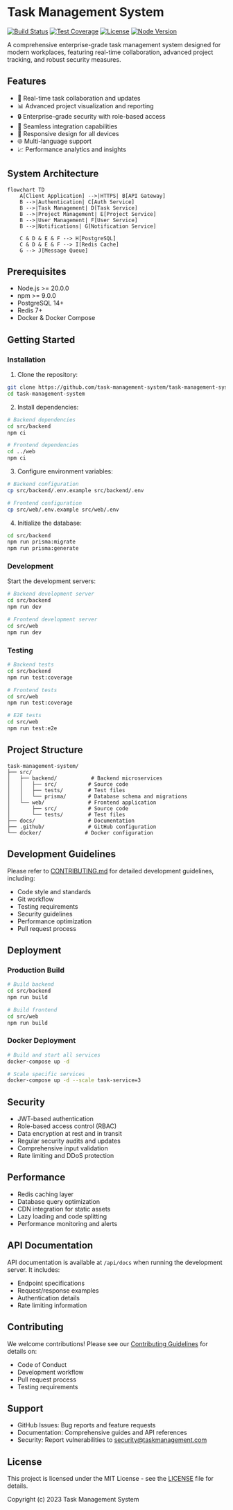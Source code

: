 # Task Management System

[![Build Status](https://img.shields.io/github/workflow/status/task-management-system/task-management-system/CI?style=flat-square)](https://github.com/task-management-system/task-management-system/actions)
[![Test Coverage](https://img.shields.io/codecov/c/github/task-management-system/task-management-system?style=flat-square)](https://codecov.io/gh/task-management-system/task-management-system)
[![License](https://img.shields.io/github/license/task-management-system/task-management-system?style=flat-square)](LICENSE)
[![Node Version](https://img.shields.io/badge/node-%3E%3D20.0.0-brightgreen?style=flat-square)](package.json)

A comprehensive enterprise-grade task management system designed for modern workplaces, featuring real-time collaboration, advanced project tracking, and robust security measures.

## Features

- 🚀 Real-time task collaboration and updates
- 📊 Advanced project visualization and reporting
- 🔒 Enterprise-grade security with role-based access
- 🔄 Seamless integration capabilities
- 📱 Responsive design for all devices
- 🌐 Multi-language support
- 📈 Performance analytics and insights

## System Architecture

```mermaid
flowchart TD
    A[Client Application] -->|HTTPS| B[API Gateway]
    B -->|Authentication| C[Auth Service]
    B -->|Task Management| D[Task Service]
    B -->|Project Management| E[Project Service]
    B -->|User Management| F[User Service]
    B -->|Notifications| G[Notification Service]
    
    C & D & E & F --> H[PostgreSQL]
    C & D & E & F --> I[Redis Cache]
    G --> J[Message Queue]
```

## Prerequisites

- Node.js >= 20.0.0
- npm >= 9.0.0
- PostgreSQL 14+
- Redis 7+
- Docker & Docker Compose

## Getting Started

### Installation

1. Clone the repository:
```bash
git clone https://github.com/task-management-system/task-management-system.git
cd task-management-system
```

2. Install dependencies:
```bash
# Backend dependencies
cd src/backend
npm ci

# Frontend dependencies
cd ../web
npm ci
```

3. Configure environment variables:
```bash
# Backend configuration
cp src/backend/.env.example src/backend/.env

# Frontend configuration
cp src/web/.env.example src/web/.env
```

4. Initialize the database:
```bash
cd src/backend
npm run prisma:migrate
npm run prisma:generate
```

### Development

Start the development servers:

```bash
# Backend development server
cd src/backend
npm run dev

# Frontend development server
cd src/web
npm run dev
```

### Testing

```bash
# Backend tests
cd src/backend
npm run test:coverage

# Frontend tests
cd src/web
npm run test:coverage

# E2E tests
cd src/web
npm run test:e2e
```

## Project Structure

```
task-management-system/
├── src/
│   ├── backend/           # Backend microservices
│   │   ├── src/          # Source code
│   │   ├── tests/        # Test files
│   │   └── prisma/       # Database schema and migrations
│   └── web/              # Frontend application
│       ├── src/          # Source code
│       └── tests/        # Test files
├── docs/                 # Documentation
├── .github/              # GitHub configuration
└── docker/              # Docker configuration
```

## Development Guidelines

Please refer to [CONTRIBUTING.md](CONTRIBUTING.md) for detailed development guidelines, including:

- Code style and standards
- Git workflow
- Testing requirements
- Security guidelines
- Performance optimization
- Pull request process

## Deployment

### Production Build

```bash
# Build backend
cd src/backend
npm run build

# Build frontend
cd src/web
npm run build
```

### Docker Deployment

```bash
# Build and start all services
docker-compose up -d

# Scale specific services
docker-compose up -d --scale task-service=3
```

## Security

- JWT-based authentication
- Role-based access control (RBAC)
- Data encryption at rest and in transit
- Regular security audits and updates
- Comprehensive input validation
- Rate limiting and DDoS protection

## Performance

- Redis caching layer
- Database query optimization
- CDN integration for static assets
- Lazy loading and code splitting
- Performance monitoring and alerts

## API Documentation

API documentation is available at `/api/docs` when running the development server. It includes:

- Endpoint specifications
- Request/response examples
- Authentication details
- Rate limiting information

## Contributing

We welcome contributions! Please see our [Contributing Guidelines](CONTRIBUTING.md) for details on:

- Code of Conduct
- Development workflow
- Pull request process
- Testing requirements

## Support

- GitHub Issues: Bug reports and feature requests
- Documentation: Comprehensive guides and API references
- Security: Report vulnerabilities to security@taskmanagement.com

## License

This project is licensed under the MIT License - see the [LICENSE](LICENSE) file for details.

Copyright (c) 2023 Task Management System